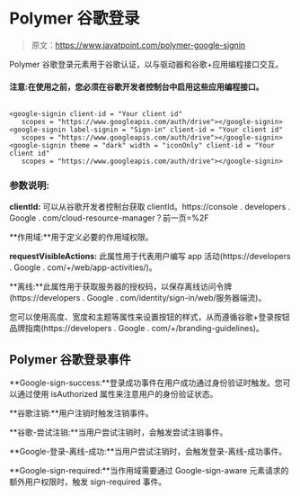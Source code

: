# Polymer 谷歌登录

> 原文：<https://www.javatpoint.com/polymer-google-signin>

Polymer 谷歌登录元素用于谷歌认证，以与驱动器和谷歌+应用编程接口交互。

#### 注意:在使用之前，您必须在谷歌开发者控制台中启用这些应用编程接口。

```

<google-signin client-id = "Your client id"
   scopes = "https://www.googleapis.com/auth/drive"></google-signin>
<google-signin label-signin = "Sign-in" client-id = "Your client id"
   scopes = "https://www.googleapis.com/auth/drive"></google-signin>
<google-signin theme = "dark" width = "iconOnly" client-id = "Your client id"
   scopes = "https://www.googleapis.com/auth/drive"></google-signin>

```

### 参数说明:

**clientId:** 可以从谷歌开发者控制台获取 clientId。https://console . developers . Google . com/cloud-resource-manager？前一页=%2F

**作用域:**用于定义必要的作用域权限。

**requestVisibleActions:** 此属性用于代表用户编写 app 活动(https://developers . Google . com/+/web/app-activities/)。

**离线:**此属性用于获取服务器的授权码，以保存离线访问令牌(https://developers . Google . com/identity/sign-in/web/服务器端流)。

您可以使用高度、宽度和主题等属性来设置按钮的样式，从而遵循谷歌+登录按钮品牌指南(https://developers . Google . com/+/branding-guidelines)。

## Polymer 谷歌登录事件

**Google-sign-success:**登录成功事件在用户成功通过身份验证时触发。您可以通过使用 isAuthorized 属性来注意用户的身份验证状态。

**谷歌注销:**用户注销时触发注销事件。

**谷歌-尝试注销:**当用户尝试注销时，会触发尝试注销事件。

**Google-登录-离线-成功:**当用户尝试注销时，会触发登录-离线-成功事件。

**Google-sign-required:**当作用域需要通过 Google-sign-aware 元素请求的额外用户权限时，触发 sign-required 事件。